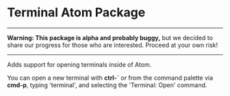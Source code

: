 # Terminal Atom Package

----

**Warning: This package is alpha and probably buggy,** but we decided to share
our progress for those who are interested. Proceed at your own risk!

-----

Adds support for opening terminals inside of Atom.

You can open a new terminal with **ctrl-`** or from the command palette
via **cmd-p**, typing 'terminal', and selecting the 'Terminal: Open' command.
